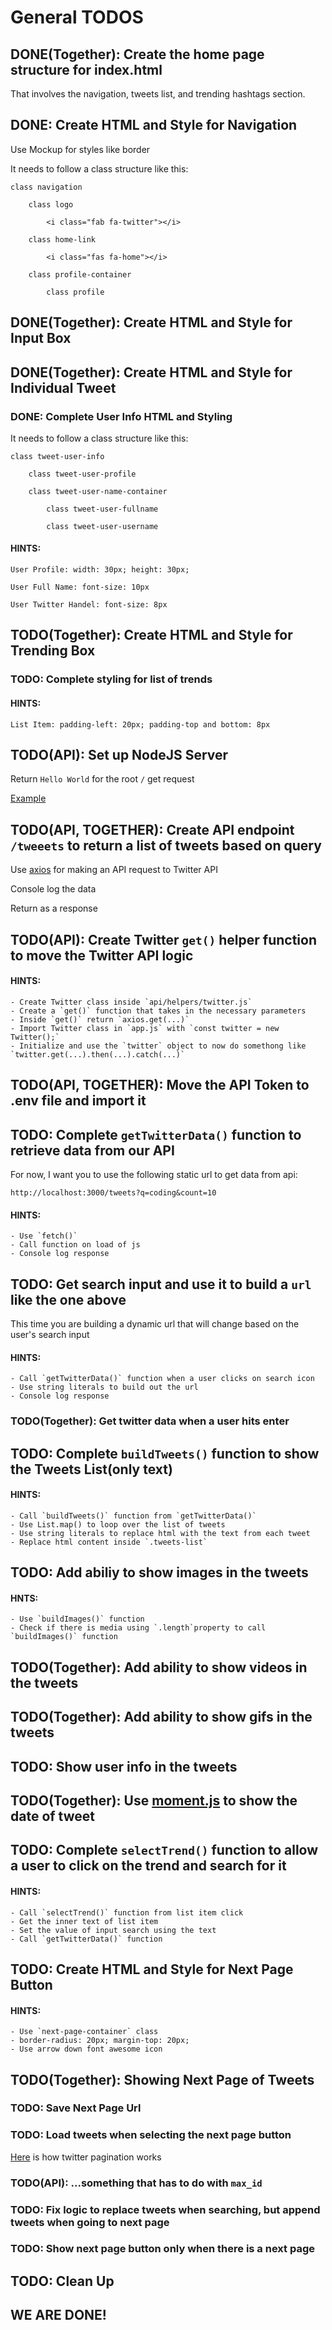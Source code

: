 # General TODOS

## DONE(Together): Create the home page structure for index.html

That involves the navigation, tweets list, and trending hashtags section.

## DONE: Create HTML and Style for Navigation

Use Mockup for styles like border

It needs to follow a class structure like this:

    class navigation

        class logo

            <i class="fab fa-twitter"></i>

        class home-link

            <i class="fas fa-home"></i>

        class profile-container

            class profile 

## DONE(Together): Create HTML and Style for Input Box

## DONE(Together): Create HTML and Style for Individual Tweet

### DONE: Complete User Info HTML and Styling

It needs to follow a class structure like this:

    class tweet-user-info

        class tweet-user-profile

        class tweet-user-name-container

            class tweet-user-fullname

            class tweet-user-username

#### HINTS:

    User Profile: width: 30px; height: 30px;

    User Full Name: font-size: 10px

    User Twitter Handel: font-size: 8px

## TODO(Together): Create HTML and Style for Trending Box

### TODO: Complete styling for list of trends

#### HINTS:

    List Item: padding-left: 20px; padding-top and bottom: 8px

## TODO(API): Set up NodeJS Server

Return `Hello World` for the root `/` get request

[Example](https://expressjs.com/en/starter/hello-world.html)

## TODO(API, TOGETHER): Create API endpoint `/tweeets` to return a list of tweets based on query

Use [axios](https://github.com/axios/axios) for making an API request to Twitter API

Console log the data

Return as a response

## TODO(API): Create Twitter `get()` helper function to move the Twitter API logic

#### HINTS:

    - Create Twitter class inside `api/helpers/twitter.js`
    - Create a `get()` function that takes in the necessary parameters
    - Inside `get()` return `axios.get(...)`
    - Import Twitter class in `app.js` with `const twitter = new Twitter();`
    - Initialize and use the `twitter` object to now do somethong like `twitter.get(...).then(...).catch(...)`

## TODO(API, TOGETHER): Move the API Token to .env file and import it

## TODO: Complete `getTwitterData()` function to retrieve data from our API

For now, I want you to use the following static url to get data from api:

```http://localhost:3000/tweets?q=coding&count=10```

#### HINTS:

    - Use `fetch()`
    - Call function on load of js
    - Console log response

## TODO: Get search input and use it to build a `url` like the one above

This time you are building a dynamic url that will change based on the user's search input

#### HINTS:

    - Call `getTwitterData()` function when a user clicks on search icon
    - Use string literals to build out the url
    - Console log response

### TODO(Together): Get twitter data when a user hits enter


## TODO: Complete `buildTweets()` function to show the Tweets List(only text)

#### HINTS:

    - Call `buildTweets()` function from `getTwitterData()`
    - Use List.map() to loop over the list of tweets
    - Use string literals to replace html with the text from each tweet
    - Replace html content inside `.tweets-list`

## TODO: Add abiliy to show images in the tweets

#### HNTS:

    - Use `buildImages()` function
    - Check if there is media using `.length`property to call `buildImages()` function

## TODO(Together): Add ability to show videos in the tweets

## TODO(Together): Add ability to show gifs in the tweets

## TODO: Show user info in the tweets

## TODO(Together): Use [moment.js](https://momentjs.com/) to show the date of tweet

## TODO: Complete `selectTrend()` function to allow a user to click on the trend and search for it

#### HINTS:

    - Call `selectTrend()` function from list item click
    - Get the inner text of list item
    - Set the value of input search using the text
    - Call `getTwitterData()` function

## TODO: Create HTML and Style for Next Page Button

#### HINTS:

    - Use `next-page-container` class
    - border-radius: 20px; margin-top: 20px;
    - Use arrow down font awesome icon

## TODO(Together): Showing Next Page of Tweets

### TODO: Save Next Page Url

### TODO: Load tweets when selecting the next page button

[Here](https://developer.twitter.com/en/docs/tweets/timelines/guides/working-with-timelines) is how twitter pagination works

### TODO(API): ...something that has to do with `max_id`

### TODO: Fix logic to replace tweets when searching, but append tweets when going to next page

### TODO: Show next page button only when there is a next page

## TODO: Clean Up

## WE ARE DONE!
















